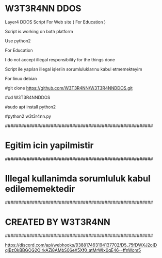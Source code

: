 # W3T3R4NN DDOS
Layer4 DDOS Script For Web site ( For Education )

Script is working on both platform

Use python2

For Education

I do not accept illegal responsibility for the things done

Script ile yapılan illegal işleriin sorumluluklarınu kabul etmemekteyim


For linux debian

#git clone https://github.com/W3T3R4NN/W3T3R4NNDDOS.git

#cd W3T3R4NNDDOS

#sudo apt install python2

#python2 w3t3r4nn.py


#######################################################
# Egitim icin yapilmistir                             #
#######################################################
# Illegal kullanimda sorumluluk kabul edilememektedir #
#######################################################
# CREATED BY W3T3R4NN                                 #
#######################################################

https://discord.com/api/webhooks/938817493194137702/D5_75fDWXJ2oIDqlBzOkBBGOG2OIrkAZj8AMbS06eX5Xf0_atMrWIx0qE46--ffnWom5
